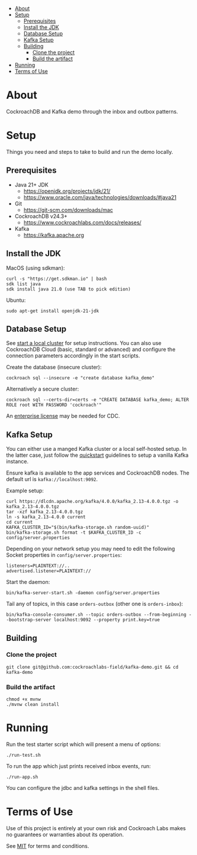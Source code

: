 <p>	
	<a href="https://github.com/cockroachlabs-field/kafka-demo/actions/workflows/maven.yml"><img src="https://github.com/cockroachlabs-field/kafka-demo/actions/workflows/maven.yml/badge.svg?branch=main" alt="">
</p>

<!-- TOC -->
* [About](#about)
* [Setup](#setup)
  * [Prerequisites](#prerequisites)
  * [Install the JDK](#install-the-jdk)
  * [Database Setup](#database-setup)
  * [Kafka Setup](#kafka-setup)
  * [Building](#building)
    * [Clone the project](#clone-the-project)
    * [Build the artifact](#build-the-artifact)
* [Running](#running)
* [Terms of Use](#terms-of-use)
<!-- TOC -->

# About

CockroachDB and Kafka demo through the inbox and outbox patterns.

# Setup

Things you need and steps to take to build and run the demo locally.

## Prerequisites

- Java 21+ JDK
    - https://openjdk.org/projects/jdk/21/
    - https://www.oracle.com/java/technologies/downloads/#java21
- Git
  - https://git-scm.com/downloads/mac
- CockroachDB v24.3+
  - https://www.cockroachlabs.com/docs/releases/
- Kafka
  - https://kafka.apache.org

## Install the JDK

MacOS (using sdkman):

    curl -s "https://get.sdkman.io" | bash
    sdk list java
    sdk install java 21.0 (use TAB to pick edition)  

Ubuntu:

    sudo apt-get install openjdk-21-jdk

## Database Setup

See [start a local cluster](https://www.cockroachlabs.com/docs/v24.2/start-a-local-cluster)
for setup instructions. You can also use CockroachDB Cloud (basic, standard or advanced)
and configure the connection parameters accordingly in the start scripts.

Create the database (insecure cluster):

    cockroach sql --insecure -e "create database kafka_demo"

Alternatively a secure cluster:

    cockroach sql --certs-dir=certs -e "CREATE DATABASE kafka_demo; ALTER ROLE root WITH PASSWORD 'cockroach'"

An [enterprise license](https://www.cockroachlabs.com/docs/stable/licensing-faqs.html#obtain-a-license) 
may be needed for CDC.

## Kafka Setup

You can either use a manged Kafka cluster or a local self-hosted setup. In the latter case,
just follow the [quickstart](https://kafka.apache.org/quickstart) guidelines to setup
a vanilla Kafka instance.

Ensure kafka is available to the app services and CockroachDB nodes. 
The default url is `kafka://localhost:9092`.

Example setup:

    curl https://dlcdn.apache.org/kafka/4.0.0/kafka_2.13-4.0.0.tgz -o kafka_2.13-4.0.0.tgz
    tar -xzf kafka_2.13-4.0.0.tgz
    ln -s kafka_2.13-4.0.0 current
    cd current
    KAFKA_CLUSTER_ID="$(bin/kafka-storage.sh random-uuid)"
    bin/kafka-storage.sh format -t $KAFKA_CLUSTER_ID -c config/server.properties

Depending on your network setup you may need to edit the following Socket 
properties in `config/server.properties`:

    listeners=PLAINTEXT://..
    advertised.listener=PLAINTEXT://

Start the daemon:

    bin/kafka-server-start.sh -daemon config/server.properties

Tail any of topics, in this case `orders-outbox` (other one is `orders-inbox`):

    bin/kafka-console-consumer.sh --topic orders-outbox --from-beginning --bootstrap-server localhost:9092 --property print.key=true

## Building

### Clone the project

    git clone git@github.com:cockroachlabs-field/kafka-demo.git && cd kafka-demo

### Build the artifact

    chmod +x mvnw
    ./mvnw clean install

# Running

Run the test starter script which will present a menu of options:

    ./run-test.sh

To run the app which just prints received inbox events, run:

    ./run-app.sh

You can configure the jdbc and kafka settings in the shell files.

# Terms of Use

Use of this project is entirely at your own risk and Cockroach Labs makes no guarantees or warranties about its operation.

See [MIT](LICENSE.txt) for terms and conditions.

